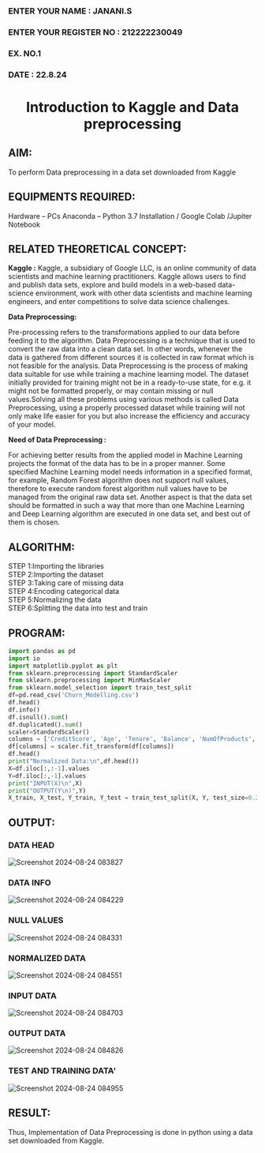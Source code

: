<H3>ENTER YOUR NAME : JANANI.S</H3>
<H3>ENTER YOUR REGISTER NO : 212222230049</H3>
<H3>EX. NO.1</H3>
<H3>DATE : 22.8.24</H3>
<H1 ALIGN =CENTER> Introduction to Kaggle and Data preprocessing</H1>

## AIM:

To perform Data preprocessing in a data set downloaded from Kaggle

## EQUIPMENTS REQUIRED:
Hardware – PCs
Anaconda – Python 3.7 Installation / Google Colab /Jupiter Notebook

## RELATED THEORETICAL CONCEPT:

**Kaggle :**
Kaggle, a subsidiary of Google LLC, is an online community of data scientists and machine learning practitioners. Kaggle allows users to find and publish data sets, explore and build models in a web-based data-science environment, work with other data scientists and machine learning engineers, and enter competitions to solve data science challenges.

**Data Preprocessing:**

Pre-processing refers to the transformations applied to our data before feeding it to the algorithm. Data Preprocessing is a technique that is used to convert the raw data into a clean data set. In other words, whenever the data is gathered from different sources it is collected in raw format which is not feasible for the analysis.
Data Preprocessing is the process of making data suitable for use while training a machine learning model. The dataset initially provided for training might not be in a ready-to-use state, for e.g. it might not be formatted properly, or may contain missing or null values.Solving all these problems using various methods is called Data Preprocessing, using a properly processed dataset while training will not only make life easier for you but also increase the efficiency and accuracy of your model.

**Need of Data Preprocessing :**

For achieving better results from the applied model in Machine Learning projects the format of the data has to be in a proper manner. Some specified Machine Learning model needs information in a specified format, for example, Random Forest algorithm does not support null values, therefore to execute random forest algorithm null values have to be managed from the original raw data set.
Another aspect is that the data set should be formatted in such a way that more than one Machine Learning and Deep Learning algorithm are executed in one data set, and best out of them is chosen.


## ALGORITHM:
STEP 1:Importing the libraries<BR>
STEP 2:Importing the dataset<BR>
STEP 3:Taking care of missing data<BR>
STEP 4:Encoding categorical data<BR>
STEP 5:Normalizing the data<BR>
STEP 6:Splitting the data into test and train<BR>

##  PROGRAM:
```py
import pandas as pd
import io
import matplotlib.pyplot as plt
from sklearn.preprocessing import StandardScaler
from sklearn.preprocessing import MinMaxScaler
from sklearn.model_selection import train_test_split
df=pd.read_csv('Churn_Modelling.csv')
df.head()
df.info()
df.isnull().sum()
df.duplicated().sum()
scaler=StandardScaler()
columns = ['CreditScore', 'Age', 'Tenure', 'Balance', 'NumOfProducts', 'EstimatedSalary']
df[columns] = scaler.fit_transform(df[columns])
df.head()
print("Normalized Data:\n",df.head())
X=df.iloc[:,:-1].values
Y=df.iloc[:,-1].values
print("INPUT(X)\n",X)
print("OUTPUT(Y\n)",Y)
X_train, X_test, Y_train, Y_test = train_test_split(X, Y, test_size=0.2)
```
## OUTPUT:
### DATA HEAD
![Screenshot 2024-08-24 083827](https://github.com/user-attachments/assets/b0955751-48fb-42d2-8d2d-905caf3d02f2)

### DATA INFO
![Screenshot 2024-08-24 084229](https://github.com/user-attachments/assets/ced85c42-e3f4-4c98-b1c5-d8311419994d)

### NULL VALUES
![Screenshot 2024-08-24 084331](https://github.com/user-attachments/assets/705eed9e-a1d8-4da3-9576-be280874de46)

### NORMALIZED DATA
![Screenshot 2024-08-24 084551](https://github.com/user-attachments/assets/b31ac0bf-244b-4e53-9f85-6013d5faee70)

### INPUT DATA
![Screenshot 2024-08-24 084703](https://github.com/user-attachments/assets/36b9f4c1-d8ae-4dd7-b824-0a09de907451)

### OUTPUT DATA
![Screenshot 2024-08-24 084826](https://github.com/user-attachments/assets/cea4dfa0-ff1a-4f8c-b3df-1e489f91eecc)

### TEST AND TRAINING DATA'
![Screenshot 2024-08-24 084955](https://github.com/user-attachments/assets/4970e41a-45fa-495b-9ce9-1fb83e71ff92)

## RESULT:
Thus, Implementation of Data Preprocessing is done in python  using a data set downloaded from Kaggle.


